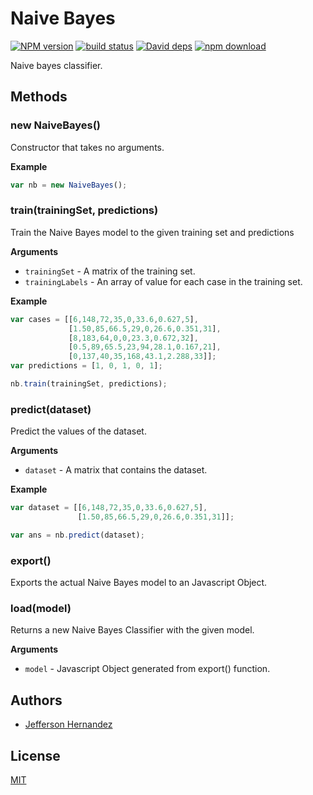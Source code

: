 # Naive Bayes

  [![NPM version][npm-image]][npm-url]
  [![build status][travis-image]][travis-url]
  [![David deps][david-image]][david-url]
  [![npm download][download-image]][download-url]

Naive bayes classifier.

## Methods

### new NaiveBayes()

Constructor that takes no arguments.

__Example__

```js
var nb = new NaiveBayes();
```

### train(trainingSet, predictions)

Train the Naive Bayes model to the given training set and predictions

__Arguments__

* `trainingSet` - A matrix of the training set.
* `trainingLabels` - An array of value for each case in the training set.

__Example__

```js
var cases = [[6,148,72,35,0,33.6,0.627,5],
             [1.50,85,66.5,29,0,26.6,0.351,31],
             [8,183,64,0,0,23.3,0.672,32],
             [0.5,89,65.5,23,94,28.1,0.167,21],
             [0,137,40,35,168,43.1,2.288,33]];
var predictions = [1, 0, 1, 0, 1];

nb.train(trainingSet, predictions);
```

### predict(dataset)

Predict the values of the dataset.

__Arguments__

* `dataset` - A matrix that contains the dataset.

__Example__

```js
var dataset = [[6,148,72,35,0,33.6,0.627,5],
               [1.50,85,66.5,29,0,26.6,0.351,31]];

var ans = nb.predict(dataset);
```

### export()

Exports the actual Naive Bayes model to an Javascript Object.

### load(model)

Returns a new Naive Bayes Classifier with the given model.

__Arguments__

* `model` - Javascript Object generated from export() function.

## Authors

- [Jefferson Hernandez](https://github.com/JeffersonH44)

## License

[MIT](./LICENSE)

[npm-image]: https://img.shields.io/npm/v/ml-naivebayes.svg?style=flat-square
[npm-url]: https://npmjs.org/package/ml-naivebayes
[travis-image]: https://img.shields.io/travis/mljs/naive-bayes/master.svg?style=flat-square
[travis-url]: https://travis-ci.org/mljs/naive-bayes
[david-image]: https://img.shields.io/david/mljs/naive-bayes.svg?style=flat-square
[david-url]: https://david-dm.org/mljs/naive-bayes
[download-image]: https://img.shields.io/npm/dm/ml-naivebayes.svg?style=flat-square
[download-url]: https://npmjs.org/package/ml-naivebayes